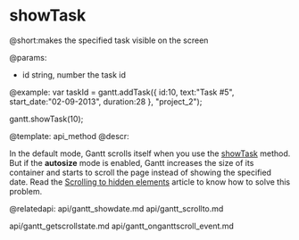 showTask
=============
@short:makes the specified task visible on the screen
	

@params:
- id	string, number	the task id


@example:
var taskId = gantt.addTask({
    id:10,
    text:"Task #5",
    start_date:"02-09-2013",
    duration:28
}, "project_2");

gantt.showTask(10);

@template:	api_method
@descr:

In the default mode, Gantt scrolls itself when you use the [showTask](api/gantt_showdate.md) method.
But if the **autosize** mode is enabled, Gantt increases the size of its container and starts to scroll the page instead of showing the specified date. 
Read the [Scrolling to hidden elements](api/gantt_autosize_config.md) article to know how to solve this problem.

@relatedapi:
api/gantt_showdate.md
api/gantt_scrollto.md

api/gantt_getscrollstate.md
api/gantt_onganttscroll_event.md